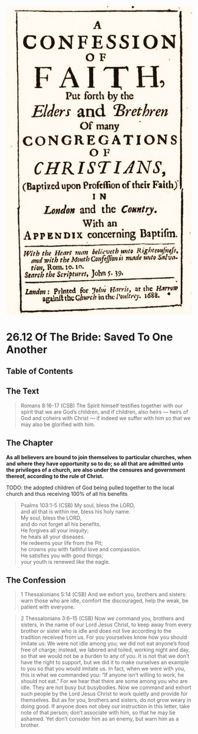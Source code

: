 <img class="intro-right" src="art-1689.png">

# 26.12 Of The Bride: Saved To One Another

## Table of Contents

<!-- toc -->

## The Text

>Romans 8:16-17 (CSB) The Spirit himself testifies together with our spirit that we are God’s children, and if children, also heirs — heirs of God and coheirs with Christ — if indeed we suffer with him so that we may also be glorified with him.

## The Chapter

**As all believers are bound to join themselves to particular churches, when and where they have opportunity so to do; so all that are admitted unto the privileges of a church, are also under the censures and government thereof, according to the rule of Christ.**

TODO: the adopted children of God being pulled together to the local church and thus receiving 100% of all his benefits 

>Psalms 103:1-5 (CSB) My soul, bless the LORD,  
>and all that is within me, bless his holy name.  
>My soul, bless the LORD,  
>and do not forget all his benefits.  
>He forgives all your iniquity;  
>he heals all your diseases.  
>He redeems your life from the Pit;  
>he crowns you with faithful love and compassion.  
>He satisfies you with good things;  
>your youth is renewed like the eagle.

## The Confession

>1 Thessalonians 5:14 (CSB) And we exhort you, brothers and sisters: warn those who are idle, comfort the discouraged, help the weak, be patient with everyone.

>2 Thessalonians 3:6–15 (CSB) Now we command you, brothers and sisters, in the name of our Lord Jesus Christ, to keep away from every brother or sister who is idle and does not live according to the tradition received from us. For you yourselves know how you should imitate us: We were not idle among you; we did not eat anyone’s food free of charge; instead, we labored and toiled, working night and day, so that we would not be a burden to any of you. It is not that we don’t have the right to support, but we did it to make ourselves an example to you so that you would imitate us. In fact, when we were with you, this is what we commanded you: “If anyone isn’t willing to work, he should not eat.” For we hear that there are some among you who are idle. They are not busy but busybodies. Now we command and exhort such people by the Lord Jesus Christ to work quietly and provide for themselves. But as for you, brothers and sisters, do not grow weary in doing good. If anyone does not obey our instruction in this letter, take note of that person; don’t associate with him, so that he may be ashamed. Yet don’t consider him as an enemy, but warn him as a brother.
